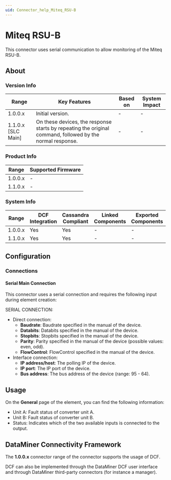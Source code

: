 ```yaml
---
uid: Connector_help_Miteq_RSU-B
---
```


# Miteq RSU-B

This connector uses serial communication to allow monitoring of the Miteq RSU-B.

## About

### Version Info

| **Range**            | **Key Features**                                                                                          | **Based on** | **System Impact** |
|----------------------|-----------------------------------------------------------------------------------------------------------|--------------|-------------------|
| 1.0.0.x              | Initial version.                                                                                          | -            | -                 |
| 1.1.0.x [SLC Main]   | On these devices, the response starts by repeating the original command, followed by the normal response. | -            | -                 |

### Product Info

| Range     | Supported Firmware     |
|-----------|------------------------|
| 1.0.0.x   | -                      |
| 1.1.0.x   | -                      |

### System Info

| Range     | DCF Integration     | Cassandra Compliant     | Linked Components     | Exported Components     |
|-----------|---------------------|-------------------------|-----------------------|-------------------------|
| 1.0.0.x   | Yes                 | Yes                     | -                     | -                       |
| 1.1.0.x   | Yes                 | Yes                     | -                     | -                       |

## Configuration

### Connections

#### Serial Main Connection

This connector uses a serial connection and requires the following input during element creation:

SERIAL CONNECTION:

- Direct connection:
  - **Baudrate**: Baudrate specified in the manual of the device.
  - **Databits**: Databits specified in the manual of the device.
  - **Stopbits**: Stopbits specified in the manual of the device.
  - **Parity**: Parity specified in the manual of the device (possible values: even, odd).
  - **FlowControl**: FlowControl specified in the manual of the device.
- Interface connection:
  - **IP address/host**: The polling IP of the device.
  - **IP port**: The IP port of the device.
  - **Bus address**: The bus address of the device (range: 95 - 64).

## Usage

On the **General** page of the element, you can find the following information:

- Unit A: Fault status of converter unit A.
- Unit B: Fault status of converter unit B.
- Status: Indicates which of the two available inputs is connected to the output.

## DataMiner Connectivity Framework

The **1.0.0.x** connector range of the connector supports the usage of DCF.

DCF can also be implemented through the DataMiner DCF user interface and through DataMiner third-party connectors (for instance a manager).

